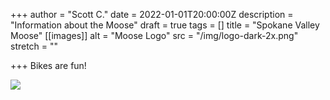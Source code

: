+++
author = "Scott C."
date = 2022-01-01T20:00:00Z
description = "Information about the Moose"
draft = true
tags = []
title = "Spokane Valley Moose"
[[images]]
alt = "Moose Logo"
src = "/img/logo-dark-2x.png"
stretch = ""

+++
Bikes are fun!

![](/img/logo-dark-2x.png)